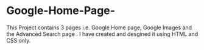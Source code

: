 # Google-Home-Page-
This Project contains 3 pages i.e. Google Home page, Google Images and the Advanced Search page . I have created and desgined it using HTML and CSS only. 
